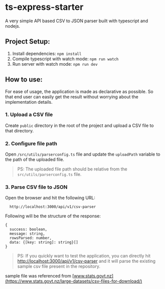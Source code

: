 # ts-express-starter

A very simple API based CSV to JSON parser built with typescript and nodejs.

## Project Setup:

1. Install dependencies: `npm install`
2. Compile typescript with watch mode: `npm run watch`
3. Run server with watch mode: `npm run dev`

## How to use:

For ease of usage, the application is made as declarative as possible. So that end user can easily get the result without worrying about the implementation details.

### 1. Upload a CSV file

Create `public` directory in the root of the project and upload a CSV file to that directory.

### 2. Configure file path

Open `/src/utils/parserconfig.ts` file and update the `uploadPath` variable to the path of the uploaded file.

> PS: The uploaded file path should be relative from the `src/utils/parserconfig.ts` file.

### 3. Parse CSV file to JSON

Open the browser and hit the following URL:

```text
  http://localhost:3000/api/v1/csv-parser
```

Following will be the structure of the response:

```text
{
  success: boolean,
  message: string,
  rowsParsed: number,
  data: {[key: string]: string}[]
}
```

> PS: If you quickly want to test the application, you can directly hit [http://localhost:3000/api/v1/csv-parser](http://localhost:3000/api/v1/csv-parser) and it will parse the existing sample csv file present in the repository.

sample file was referenced from [www.stats.govt.nz](https://www.stats.govt.nz/large-datasets/csv-files-for-download/)
